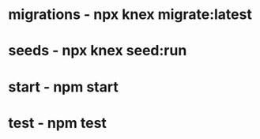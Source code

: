 # migrations - npx knex migrate:latest
# seeds - npx knex seed:run
# start - npm start
# test - npm test
